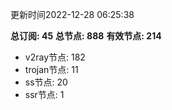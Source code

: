更新时间2022-12-28 06:25:38

**总订阅: 45**
**总节点: 888**
**有效节点: 214**
- v2ray节点: 182
- trojan节点: 11
- ss节点: 20
- ssr节点: 1
